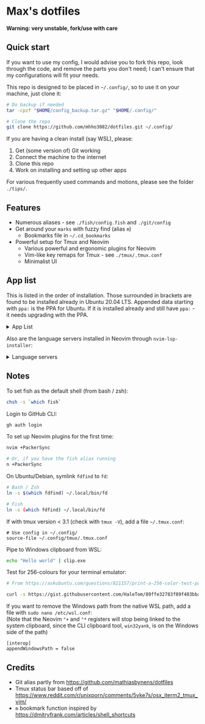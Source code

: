 # Max's dotfiles

**Warning: very unstable, fork/use with care**

## Quick start

If you want to use my config, I would advise you to fork this repo,
look through the code, and remove the parts you don't need;
I can't ensure that my configurations will fit your needs.

This repo is designed to be placed in `~/.config/`,
so to use it on your machine, just clone it:

```bash
# Do backup if needed
tar -cpzf "$HOME/config_backup.tar.gz" "$HOME/.config/"

# Clone the repo
git clone https://github.com/mhho3082/dotfiles.git ~/.config/
```

If you are having a clean install (say WSL), please:
1. Get (some version of) Git working
2. Connect the machine to the internet
3. Clone this repo
4. Work on installing and setting up other apps

For various frequently used commands and motions,
please see the folder `./tips/`.

## Features

* Numerous aliases - see `./fish/config.fish` and `./git/config`
* Get around your `marks` with fuzzy find (alias `m`)
  * Bookmarks file in `~/.cd_bookmarks`
* Powerful setup for Tmux and Neovim
  * Various powerful and ergonomic plugins for Neovim
  * Vim-like key remaps for Tmux - see `./tmux/.tmux.conf`
  * Minimalist UI

## App list

This is listed in the order of installation.
Those surrounded in brackets are found to be installed already in Ubuntu 20.04 LTS.
Appended data starting with `ppa:` is the PPA for Ubuntu.
If it is installed already and still have `ppa:` - it needs upgrading with the PPA.

<details>
<summary> App List </summary>

- (`curl`)
- (`tmux`)
- (`htop`)
- (`git`) (`ppa:git-core/ppa`)
- (`gcc`)
- `unzip`
- `fish` (`ppa:fish-shell/release-3`)
- `exa` (`ppa:spvkgn/exa`)
- `fzf`
- `ripgrep`
- `fd` (on Debian/Ubuntu: `fd-find`)
- `gh` 
  ```
  $ sudo apt-key adv --keyserver keyserver.ubuntu.com --recv-key C99B11DEB97541F0
  $ sudo apt-add-repository https://cli.github.com/packages
  ```
- `nodejs`
  ```
  $ curl -fsSL https://deb.nodesource.com/setup_17.x | sudo -E bash -
  $ sudo apt-get install -y nodejs
  ```
- `npm`
- `python3-venv`
- `python3-pip`
- `neovim` (`ppa:neovim-ppa/stable`)
- `neovim` NodeJS module (`sudo npm install -g neovim`)
- (`pynvim`) Python module (`pip3 install --upgrade pynvim`)
- `clang`
- `clang-format`
- `llvm`
- `tldr` (`sudo npm install -g tldr`)

</details>

Also are the language servers installed in Neovim through `nvim-lsp-installer`:

<details>
<summary> Language servers </summary>

- `clangd` (C, C++)
- `jedi_language_server` (Python)
- `ltex` (Latex)
- `sumneko_lua` (Lua)

</details>

## Notes

To set fish as the default shell (from bash / zsh):

```bash
chsh -s `which fish`
```

Login to GitHub CLI:
```bash
gh auth login
```

To set up Neovim plugins for the first time:

```bash
nvim +PackerSync

# Or, if you have the fish alias running
n +PackerSync
```

On Ubuntu/Debian, symlink `fdfind` to `fd`:

```bash
# Bash / Zsh
ln -s $(which fdfind) ~/.local/bin/fd

# Fish
ln -s (which fdfind) ~/.local/bin/fd
```

If with tmux version < 3.1 (check with `tmux -V`),
add a file `~/.tmux.conf`:

```tmux
# Use config in ~/.config/
source-file ~/.config/tmux/.tmux.conf
```

Pipe to Windows clipboard from WSL:
```bash
echo "Hello world" | clip.exe
```

Test for 256-colours for your terminal emulator:
```bash
# From https://askubuntu.com/questions/821157/print-a-256-color-test-pattern-in-the-terminal

curl -s https://gist.githubusercontent.com/HaleTom/89ffe32783f89f403bba96bd7bcd1263/raw/ | bash
```

If you want to remove the Windows path from the native WSL path,
add a file with `sudo nano /etc/wsl.conf`:<br>
(Note that the Neovim `"+` and `"*` registers will stop being linked to the system clipboard,
since the CLI clipboard tool, `win32yank`, is on the Windows side of the path)

```
[interop]
appendWindowsPath = false
```

## Credits

- Git alias partly from
  https://github.com/mathiasbynens/dotfiles
- Tmux status bar based off of
  https://www.reddit.com/r/unixporn/comments/5vke7s/osx_iterm2_tmux_vim/
- `m` bookmark function inspired by
  https://dmitryfrank.com/articles/shell_shortcuts
